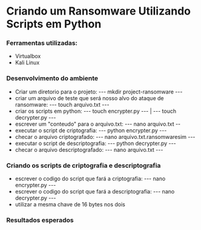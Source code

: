 # Criando um Ransomware Utilizando Scripts em Python

### Ferramentas utilizadas:
- Virtualbox
- Kali Linux

### Desenvolvimento do ambiente
- Criar um diretorio para o projeto: --- mkdir project-ransomware ---
- criar um arquivo de teste que será nosso alvo do ataque de ransomware: --- touch arquivo.txt ---
- criar os scripts em python: --- touch encrypter.py --- | --- touch decrypter.py ---
- escrever um "conteudo" para o arquivo.txt: --- nano arquivo.txt --
- executar o script de criptografia: --- python encrypter.py ---
- checar o arquivo criptografado: --- nano arquivo.txt.ransomwaresim ---
- executar o script de descriptografia: --- python decrypter.py ---
- checar o arquivo descriptografado: --- nano arquivo.txt ---


### Criando os scripts de criptografia e descriptografia
- escrever o codigo do script que fará a criptografia: --- nano encrypter.py ---
- escrever o codigo do script que fará a descriptografia: --- nano decrypter.py ---
- utilizar a mesma chave de 16 bytes nos dois

### Resultados esperados

